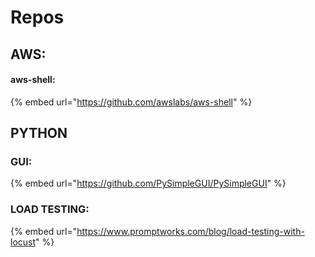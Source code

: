 # Repos

## AWS:

#### aws-shell:

{% embed url="https://github.com/awslabs/aws-shell" %}



## PYTHON

### GUI:

{% embed url="https://github.com/PySimpleGUI/PySimpleGUI" %}

### LOAD TESTING:

{% embed url="https://www.promptworks.com/blog/load-testing-with-locust" %}



